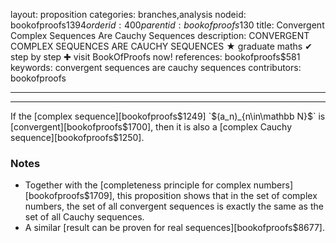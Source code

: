 layout: proposition
categories: branches,analysis
nodeid: bookofproofs$1394
orderid: 400
parentid: bookofproofs$130
title: Convergent Complex Sequences Are Cauchy Sequences
description: CONVERGENT COMPLEX SEQUENCES ARE CAUCHY SEQUENCES ★ graduate maths ✔ step by step ✚ visit BookOfProofs now!
references: bookofproofs$581
keywords: convergent sequences are cauchy sequences
contributors: bookofproofs

---


---

If the [complex sequence][bookofproofs$1249] `$(a_n)_{n\in\mathbb N}$` is [convergent][bookofproofs$1700], then it is also a [complex Cauchy sequence][bookofproofs$1250].
### Notes

* Together with the [completeness principle for complex numbers][bookofproofs$1709], this proposition shows that in the set of complex numbers, the set of all convergent sequences is exactly the same as the set of all Cauchy sequences.
* A similar [result can be proven for real sequences][bookofproofs$8677].